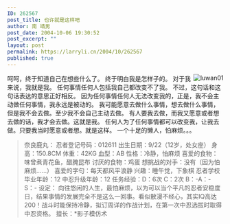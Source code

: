 ```yaml
---
ID: 262567
post_title: 也许就是这样吧
author: 南 靖男
post_date: 2004-10-06 19:30:52
post_excerpt: ""
layout: post
permalink: https://larryli.cn/2004/10/262567
published: true
---
```

<img src="https://larryli.cn/wp-content/uploads/50/5051/2007/07/luwan01.gif" alt="luwan01" align="right" />
呵呵，终于知道自己在想些什么了。
终于明白我是怎样子的。
对于我来说，我就是我。
任何事情任何人包括我自己都改变不了我。
不过，这句话和这句话表达的意思正好相反。
因为任何事情任何人无法改变我的，正是，我不会主动做任何事情，我永远是被动的。
我可能愿意去做什么事情，想去做什么事情，但是我不会去做。至少我不会自己主动去做。
有人要我去做，而我又愿意或者想去做的话，我才会去做。这就是我。
任何人为了任何事情都可以改变我，让我去做。只要我当时愿意或者想。就是这样。
一个十足的懒人，怕麻烦。。。
<!--more-->

<blockquote> 奈良鹿丸：
忍者登记号码：012611
出生日期：9/22（12岁，处女座）
身高：150.8CM
体重：42KG
血型：AB
性格：冷静，怕麻烦
喜爱的食物：味曾煮青花鱼，醋腌昆布
讨厌的食物：鸡蛋
想挑战的对手：没有（因为怕麻烦……）
喜爱的字句：每天都风平浪静
兴趣：睡午觉，下象棋
忍者学校毕业年龄：12
中忍升级年龄：12
任务经验：D：6次 C：2次 B：-A：-S：-
设定：
向往悠闲的人生，最怕麻烦，以为可以当个平凡的忍者安稳度日，结果事情的发展完全不是这么一回事。看似散漫不经心，其实IQ高达200！战斗时能保持冷静，拟订周详的作战计划，在第一次中忍选拔时取得中忍资格。
擅长：*影子模仿术</blockquote>